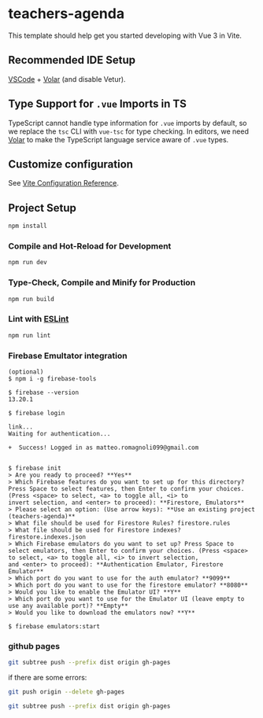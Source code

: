 # teachers-agenda

This template should help get you started developing with Vue 3 in Vite.

## Recommended IDE Setup

[VSCode](https://code.visualstudio.com/) + [Volar](https://marketplace.visualstudio.com/items?itemName=Vue.volar) (and disable Vetur).

## Type Support for `.vue` Imports in TS

TypeScript cannot handle type information for `.vue` imports by default, so we replace the `tsc` CLI with `vue-tsc` for type checking. In editors, we need [Volar](https://marketplace.visualstudio.com/items?itemName=Vue.volar) to make the TypeScript language service aware of `.vue` types.

## Customize configuration

See [Vite Configuration Reference](https://vitejs.dev/config/).

## Project Setup

```sh
npm install
```

### Compile and Hot-Reload for Development

```sh
npm run dev
```

### Type-Check, Compile and Minify for Production

```sh
npm run build
```

### Lint with [ESLint](https://eslint.org/)

```sh
npm run lint
```


### Firebase Emultator integration

```
(optional)
$ npm i -g firebase-tools

$ firebase --version
13.20.1

$ firebase login

link...
Waiting for authentication...

+  Success! Logged in as matteo.romagnoli099@gmail.com


$ firebase init
> Are you ready to proceed? **Yes**
> Which Firebase features do you want to set up for this directory? Press Space to select features, then Enter to confirm your choices. (Press <space> to select, <a> to toggle all, <i> to  
invert selection, and <enter> to proceed): **Firestore, Emulators**
> Please select an option: (Use arrow keys): **Use an existing project (teachers-agenda)**
> What file should be used for Firestore Rules? firestore.rules
> What file should be used for Firestore indexes? firestore.indexes.json
> Which Firebase emulators do you want to set up? Press Space to select emulators, then Enter to confirm your choices. (Press <space> to select, <a> to toggle all, <i> to invert selection, 
and <enter> to proceed): **Authentication Emulator, Firestore Emulator**
> Which port do you want to use for the auth emulator? **9099**
> Which port do you want to use for the firestore emulator? **8080**
> Would you like to enable the Emulator UI? **Y**
> Which port do you want to use for the Emulator UI (leave empty to use any available port)? **Empty**
> Would you like to download the emulators now? **Y**

$ firebase emulators:start
```

### github pages

``` sh
git subtree push --prefix dist origin gh-pages
```

if there are some errors:

``` sh
git push origin --delete gh-pages
```

``` sh
git subtree push --prefix dist origin gh-pages
```